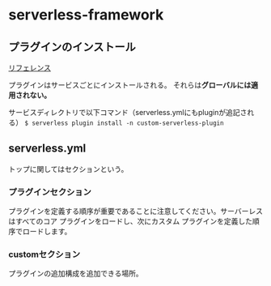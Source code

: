 # serverless-framework


## プラグインのインストール
[リフェレンス](https://www.serverless.com/framework/docs/guides/plugins)

プラグインはサービスごとにインストールされる。
それらは**グローバルには適用されない。**

サービスディレクトリで以下コマンド（serverless.ymlにもpluginが追記される）
`$ serverless plugin install -n custom-serverless-plugin`



## serverless.yml

トップに関してはセクションという。

### プラグインセクション

プラグインを定義する順序が重要であることに注意してください。サーバーレスはすべてのコア プラグインをロードし、次にカスタム プラグインを定義した順序でロードします。

### customセクション

プラグインの追加構成を追加できる場所。